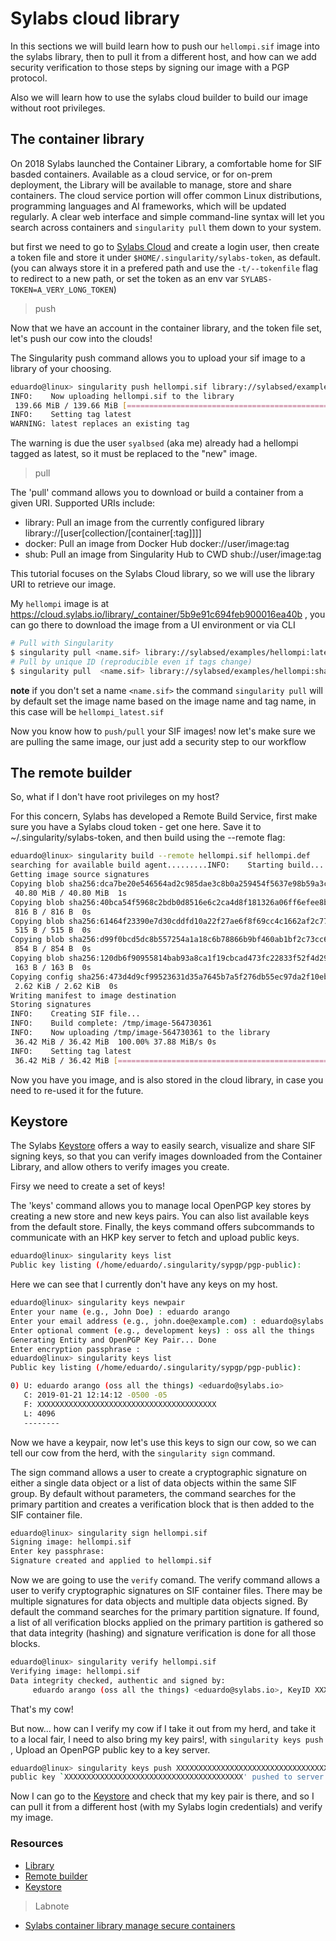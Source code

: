 # Sylabs cloud library

In this sections we will build learn how to push our `hellompi.sif` image into the sylabs library, then to pull it from a different host, and how can we add security verification to those steps by signing our image with a PGP protocol.

Also we will learn how to use the sylabs cloud builder to build our image without root privileges.

## The container library

On 2018 Sylabs launched the Container Library, a comfortable home for SIF basded containers. Available as a cloud service, or for on-prem deployment, the Library will be available to manage, store and share containers. The cloud service portion will offer common Linux distributions, programming languages and AI frameworks, which will be updated regularly. A clear web interface and simple command-line syntax will let you search across containers and `singularity pull` them down to your system.

but first we need to go to [Sylabs Cloud](https://cloud.sylabs.io/library) and create a login user, then create a token file and store it under `$HOME/.singularity/sylabs-token`, as default. (you can always store it in a prefered path and use the `-t/--tokenfile` flag to redirect to a new path, or set the token as an env var `SYLABS-TOKEN=A_VERY_LONG_TOKEN`)

> push

Now that we have an account in the container library, and the token file set, let's push our cow into the clouds!

The Singularity push command allows you to upload your sif image to a library of your choosing.

```bash
eduardo@linux> singularity push hellompi.sif library://sylabsed/examples/hellompi:latest
INFO:    Now uploading hellompi.sif to the library
 139.66 MiB / 139.66 MiB [=================================================================================================================================================================] 100.00% 2.75 MiB/s 50s
INFO:    Setting tag latest
WARNING: latest replaces an existing tag
```

The warning is due the user `syalbsed` (aka me) already had a hellompi tagged as latest, so it must be replaced to the "new" image.

> pull

The 'pull' command allows you to download or build a container from a given URI.  Supported URIs include:

- library: Pull an image from the currently configured library
     library://[user[collection/[container[:tag]]]]
- docker: Pull an image from Docker Hub
     docker://user/image:tag
- shub: Pull an image from Singularity Hub to CWD
     shub://user/image:tag

This tutorial focuses on the Sylabs Cloud library, so we will use the library URI to retrieve our image.

My `hellompi` image is at <https://cloud.sylabs.io/library/_container/5b9e91c694feb900016ea40b> , you can go there to download the image from a UI environment or via CLI

```bash
# Pull with Singularity
$ singularity pull <name.sif> library://sylabsed/examples/hellompi:latest
# Pull by unique ID (reproducible even if tags change)
$ singularity pull  <name.sif> library://sylabsed/examples/hellompi:sha256.699eccab2e5c31043f540a9d5fbd3c8dc105e7355bbb7b855697aa223f5b71d0
```

**note** if you don't set a name `<name.sif>` the command `singularity pull` will by default set the image name based on the image name and tag name, in this case will be `hellompi_latest.sif`

Now you know how to `push/pull` your SIF images! now let's make sure we are pulling the same image, our just add a security step to our workflow

## The remote builder

So, what if I don't have root privileges on my host?

For this concern, Sylabs has developed a Remote Build Service, first make sure you have a Sylabs cloud token - get one here. Save it to ~/.singularity/sylabs-token, and then build using the --remote flag:

```bash
eduardo@linux> singularity build --remote hellompi.sif hellompi.def
searching for available build agent.........INFO:    Starting build...
Getting image source signatures
Copying blob sha256:dca7be20e546564ad2c985dae3c8b0a259454f5637e98b59a3ca6509432ccd01
 40.80 MiB / 40.80 MiB  1s
Copying blob sha256:40bca54f5968c2bdb0d8516e6c2ca4d8f181326a06ff6efee8b4f5e1a36826b8
 816 B / 816 B  0s
Copying blob sha256:61464f23390e7d30cddfd10a22f27ae6f8f69cc4c1662af2c775f9d657266016
 515 B / 515 B  0s
Copying blob sha256:d99f0bcd5dc8b557254a1a18c6b78866b9bf460ab1bf2c73cc6aca210408dc67
 854 B / 854 B  0s
Copying blob sha256:120db6f90955814bab93a8ca1f19cbcad473fc22833f52f4d29d066135fd10b6
 163 B / 163 B  0s
Copying config sha256:473d4d9cf99523631d35a7645b7a5f276db55ec97da2f10ebf915e14b3c80552
 2.62 KiB / 2.62 KiB  0s
Writing manifest to image destination
Storing signatures
INFO:    Creating SIF file...
INFO:    Build complete: /tmp/image-564730361
INFO:    Now uploading /tmp/image-564730361 to the library
 36.42 MiB / 36.42 MiB  100.00% 37.88 MiB/s 0s
INFO:    Setting tag latest
 36.42 MiB / 36.42 MiB [===================================================================================================================================================================] 100.00% 2.36 MiB/s 15s
```

Now you have you image, and is also stored in the cloud library, in case you need to re-used it for the future.

## Keystore

The Sylabs [Keystore](https://cloud.sylabs.io/keystore) offers a way to easily search, visualize and share SIF signing keys, so that you can verify images downloaded from the Container Library, and allow others to verify images you create.

Firsy we need to create a set of keys!

The 'keys' command  allows you to manage local OpenPGP key stores by creating a new store and new keys pairs. You can also list available keys from the default store. Finally, the keys command offers subcommands to communicate with an HKP key server to fetch and upload public keys.

```bash
eduardo@linux> singularity keys list
Public key listing (/home/eduardo/.singularity/sypgp/pgp-public):

```

Here we can see that I currently don't have any keys on my host.

```bash
eduardo@linux> singularity keys newpair
Enter your name (e.g., John Doe) : eduardo arango
Enter your email address (e.g., john.doe@example.com) : eduardo@sylabs.io
Enter optional comment (e.g., development keys) : oss all the things
Generating Entity and OpenPGP Key Pair... Done
Enter encryption passphrase :
eduardo@linux> singularity keys list
Public key listing (/home/eduardo/.singularity/sypgp/pgp-public):

0) U: eduardo arango (oss all the things) <eduardo@sylabs.io>
   C: 2019-01-21 12:14:12 -0500 -05
   F: XXXXXXXXXXXXXXXXXXXXXXXXXXXXXXXXXXXXXXXX
   L: 4096
   --------
```

Now we have a keypair, now let's use this keys to sign our cow, so we can tell our cow from the herd, with the `singularity sign` command.

The sign command allows a user to create a cryptographic signature on either a single data object or a list of data objects within the same SIF group. By default without parameters, the command searches for the primary partition and creates a verification block that is then added to the SIF container file.

```bash
eduardo@linux> singularity sign hellompi.sif
Signing image: hellompi.sif
Enter key passphrase:
Signature created and applied to hellompi.sif
```

Now we are going to use the `verify` comand. The verify command allows a user to verify cryptographic signatures on SIF container files. There may be multiple signatures for data objects and multiple data objects signed. By default the command searches for the primary partition signature. If found, a list of all verification blocks applied on the primary partition is gathered so that data integrity (hashing) and signature verification is done for all those blocks.

```bash
eduardo@linux> singularity verify hellompi.sif
Verifying image: hellompi.sif
Data integrity checked, authentic and signed by:
     eduardo arango (oss all the things) <eduardo@sylabs.io>, KeyID XXXXXXXXXXXXXXXX
```

That's my cow!

But now... how can I verify my cow if I take it out from my herd, and take it to a local fair, I need to also bring my key pairs!, with `singularity keys push` , Upload an OpenPGP public key to a key server.

```bash
eduardo@linux> singularity keys push XXXXXXXXXXXXXXXXXXXXXXXXXXXXXXXXXXXXXXXX
public key `XXXXXXXXXXXXXXXXXXXXXXXXXXXXXXXXXXXXXXXX' pushed to server successfully
```

Now I can go to the [Keystore](https://cloud.sylabs.io/keystore) and check that my key pair is there, and so I can pull it from a different host (with my Sylabs login credentials) and verify my image.

### Resources

- [Library](https://cloud.sylabs.io/library)
- [Remote builder](https://cloud.sylabs.io/builder)
- [Keystore](https://cloud.sylabs.io/keystore)

> Labnote

- [Sylabs container library manage secure containers](https://www.sylabs.io/2018/05/sylabs-container-library-manage-secure-containers/)
